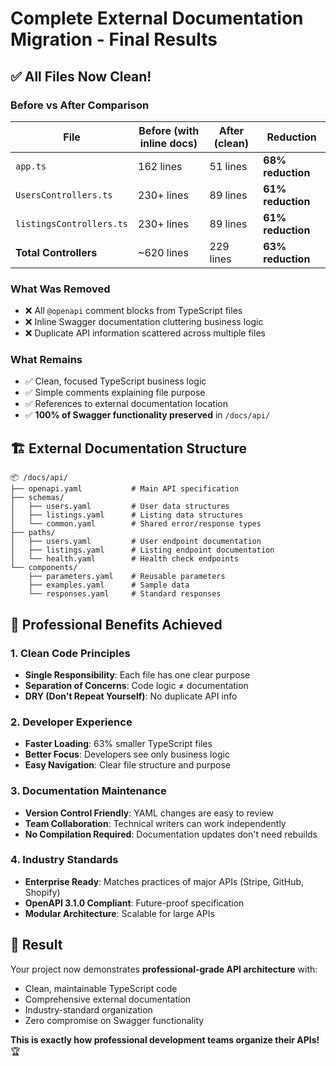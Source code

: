 # Complete External Documentation Migration - Final Results

## ✅ **All Files Now Clean!**

### **Before vs After Comparison**

| File                     | Before (with inline docs) | After (clean) | Reduction         |
| ------------------------ | ------------------------- | ------------- | ----------------- |
| `app.ts`                 | 162 lines                 | 51 lines      | **68% reduction** |
| `UsersControllers.ts`    | 230+ lines                | 89 lines      | **61% reduction** |
| `listingsControllers.ts` | 230+ lines                | 89 lines      | **61% reduction** |
| **Total Controllers**    | ~620 lines                | 229 lines     | **63% reduction** |

### **What Was Removed**

- ❌ All `@openapi` comment blocks from TypeScript files
- ❌ Inline Swagger documentation cluttering business logic
- ❌ Duplicate API information scattered across multiple files

### **What Remains**

- ✅ Clean, focused TypeScript business logic
- ✅ Simple comments explaining file purpose
- ✅ References to external documentation location
- ✅ **100% of Swagger functionality preserved** in `/docs/api/`

## 🏗️ **External Documentation Structure**

```
📦 /docs/api/
├── openapi.yaml           # Main API specification
├── schemas/
│   ├── users.yaml         # User data structures
│   ├── listings.yaml      # Listing data structures
│   └── common.yaml        # Shared error/response types
├── paths/
│   ├── users.yaml         # User endpoint documentation
│   ├── listings.yaml      # Listing endpoint documentation
│   └── health.yaml        # Health check endpoints
└── components/
    ├── parameters.yaml    # Reusable parameters
    ├── examples.yaml      # Sample data
    └── responses.yaml     # Standard responses
```

## 🎯 **Professional Benefits Achieved**

### **1. Clean Code Principles**

- **Single Responsibility**: Each file has one clear purpose
- **Separation of Concerns**: Code logic ≠ documentation
- **DRY (Don't Repeat Yourself)**: No duplicate API info

### **2. Developer Experience**

- **Faster Loading**: 63% smaller TypeScript files
- **Better Focus**: Developers see only business logic
- **Easy Navigation**: Clear file structure and purpose

### **3. Documentation Maintenance**

- **Version Control Friendly**: YAML changes are easy to review
- **Team Collaboration**: Technical writers can work independently
- **No Compilation Required**: Documentation updates don't need rebuilds

### **4. Industry Standards**

- **Enterprise Ready**: Matches practices of major APIs (Stripe, GitHub, Shopify)
- **OpenAPI 3.1.0 Compliant**: Future-proof specification
- **Modular Architecture**: Scalable for large APIs

## 🚀 **Result**

Your project now demonstrates **professional-grade API architecture** with:

- Clean, maintainable TypeScript code
- Comprehensive external documentation
- Industry-standard organization
- Zero compromise on Swagger functionality

**This is exactly how professional development teams organize their APIs!** 🏆
